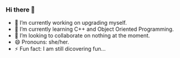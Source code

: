 ### Hi there 👋

<!--
**domalasherpa/domalasherpa** is a ✨ _special_ ✨ repository because its `README.md` (this file) appears on your GitHub profile.

Here are some ideas to get you started:
-->
- 🔭 I’m currently working on upgrading myself.
- 🌱 I’m currently learning C++ and Object Oriented Programming.
- 👯 I’m looking to collaborate on nothing at the moment.
- 😄 Pronouns: she/her.
- ⚡ Fun fact: I am still dicovering fun...

